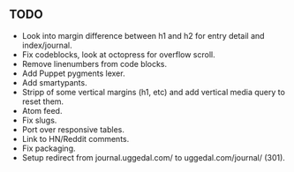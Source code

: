 TODO
----

* Look into margin difference between h1 and h2 for entry detail and index/journal.
* Fix codeblocks, look at octopress for overflow scroll.
* Remove linenumbers from code blocks.
* Add Puppet pygments lexer.
* Add smartypants.
* Stripp of some vertical margins (h1, etc) and add vertical media query to
  reset them.
* Atom feed.
* Fix slugs.
* Port over responsive tables.
* Link to HN/Reddit comments.
* Fix packaging.
* Setup redirect from journal.uggedal.com/ to uggedal.com/journal/ (301).
